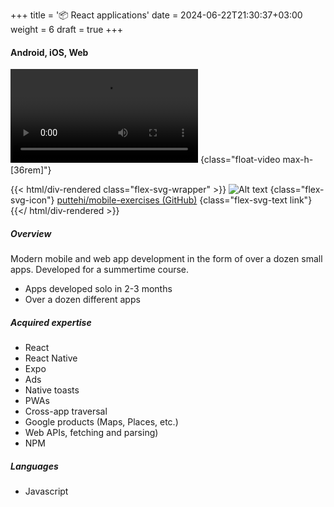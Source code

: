 +++
title = '📦 React applications'
date = 2024-06-22T21:30:37+03:00
weight = 6
draft = true
+++

#### Android, iOS, Web

![Alt text](mp4/react.mp4)
{class="float-video max-h-[36rem]"}

{{< html/div-rendered class="flex-svg-wrapper" >}}
![Alt text](svg/code-slash.svg)
{class="flex-svg-icon"}
[puttehi/mobile-exercises (GitHub)](https://github.com/puttehi/mobile-exercises)
{class="flex-svg-text link"}
{{</ html/div-rendered >}}

##### Overview

Modern mobile and web app development in the form of over a dozen small apps. Developed for a summertime course.

- Apps developed solo in 2-3 months
- Over a dozen different apps

##### Acquired expertise

- React
- React Native
- Expo
- Ads
- Native toasts
- PWAs
- Cross-app traversal
- Google products (Maps, Places, etc.)
- Web APIs, fetching and parsing)
- NPM

##### Languages

- Javascript

